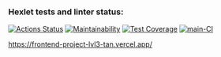 ### Hexlet tests and linter status:
[![Actions Status](https://github.com/Polt0s/frontend-project-lvl3/workflows/hexlet-check/badge.svg)](https://github.com/Polt0s/frontend-project-lvl3/actions)
[![Maintainability](https://api.codeclimate.com/v1/badges/869f357badf4a5f6d712/maintainability)](https://codeclimate.com/github/Polt0s/frontend-project-lvl3/maintainability)
[![Test Coverage](https://api.codeclimate.com/v1/badges/869f357badf4a5f6d712/test_coverage)](https://codeclimate.com/github/Polt0s/frontend-project-lvl3/test_coverage)
[![main-CI](https://github.com/Polt0s/frontend-project-lvl3/workflows/main-CI/badge.svg)](https://github.com/Polt0s/frontend-project-lvl3/actions)

https://frontend-project-lvl3-tan.vercel.app/
